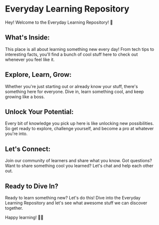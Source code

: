 # Everyday Learning Repository

Hey! Welcome to the Everyday Learning Repository! 🌟

## What's Inside:

This place is all about learning something new every day! From tech tips to interesting facts, you'll find a bunch of cool stuff here to check out whenever you feel like it.

## Explore, Learn, Grow:

Whether you're just starting out or already know your stuff, there's something here for everyone. Dive in, learn something cool, and keep growing like a boss.

## Unlock Your Potential:

Every bit of knowledge you pick up here is like unlocking new possibilities. So get ready to explore, challenge yourself, and become a pro at whatever you're into.

## Let's Connect:

Join our community of learners and share what you know. Got questions? Want to share something cool you learned? Let's chat and help each other out.

## Ready to Dive In?

Ready to learn something new? Let's do this! Dive into the Everyday Learning Repository and let's see what awesome stuff we can discover together.

Happy learning! 🚀✨


